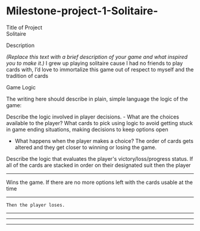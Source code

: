 # Milestone-project-1-Solitaire-
Title of Project  
Solitaire



Description

_(Replace this text with a brief description of your game and what inspired you to make it.)_
I grew up playing solitaire cause I had no friends to play cards with, I’d love to immortalize this game out of respect to myself and the tradition of cards

Game Logic

The writing here should describe in plain, simple language the logic of the game:


Describe the logic involved in player decisions.
 		 - What are the choices available to the player? What cards to pick using logic to avoid getting stuck in game ending situations, making decisions to keep options open
 - What happens when the player makes a choice?
The order of cards gets altered and they get closer to winning or losing the game.

Describe the logic that evaluates the player's victory/loss/progress status.
If all of the cards are stacked in order on their designated suit then the player
______________________________________________________________
Wins the game. If there are no more options left with the cards usable at the time 
______________________________________________________________
	Then the player loses.
______________________________________________________________

______________________________________________________________

______________________________________________________________

